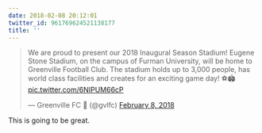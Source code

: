 ```yaml
---
date: 2018-02-08 20:12:01
twitter_id: 961769624521138177
title: ''
---
```


<blockquote class="twitter-tweet"><p lang="en" dir="ltr">We are proud to present our 2018 Inaugural Season Stadium! Eugene Stone Stadium, on the campus of Furman University, will be home to Greenville Football Club. The stadium holds up to 3,000 people, has world class facilities and creates for an exciting game day! ⚽️🏟️ <a href="https://t.co/6NIPUM66cP">pic.twitter.com/6NIPUM66cP</a></p>&mdash; Greenville FC 🔰 (@gvlfc) <a href="https://twitter.com/gvlfc/status/961581443544698880?ref_src=twsrc%5Etfw">February 8, 2018</a></blockquote>
<script async src="https://platform.twitter.com/widgets.js" charset="utf-8"></script>

This is going to be great.
